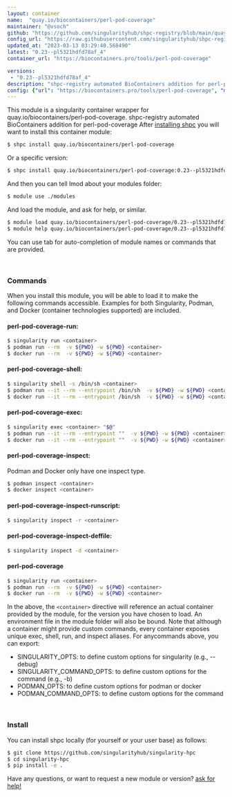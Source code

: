 ```yaml
---
layout: container
name:  "quay.io/biocontainers/perl-pod-coverage"
maintainer: "@vsoch"
github: "https://github.com/singularityhub/shpc-registry/blob/main/quay.io/biocontainers/perl-pod-coverage/container.yaml"
config_url: "https://raw.githubusercontent.com/singularityhub/shpc-registry/main/quay.io/biocontainers/perl-pod-coverage/container.yaml"
updated_at: "2023-03-13 03:29:40.568490"
latest: "0.23--pl5321hdfd78af_4"
container_url: "https://biocontainers.pro/tools/perl-pod-coverage"

versions:
 - "0.23--pl5321hdfd78af_4"
description: "shpc-registry automated BioContainers addition for perl-pod-coverage"
config: {"url": "https://biocontainers.pro/tools/perl-pod-coverage", "maintainer": "@vsoch", "description": "shpc-registry automated BioContainers addition for perl-pod-coverage", "latest": {"0.23--pl5321hdfd78af_4": "sha256:d910ae0ad07447e5cd8e80d3b4ef047db3530cb617ad0954fe96e39afd611f1a"}, "tags": {"0.23--pl5321hdfd78af_4": "sha256:d910ae0ad07447e5cd8e80d3b4ef047db3530cb617ad0954fe96e39afd611f1a"}, "docker": "quay.io/biocontainers/perl-pod-coverage"}
---
```


This module is a singularity container wrapper for quay.io/biocontainers/perl-pod-coverage.
shpc-registry automated BioContainers addition for perl-pod-coverage
After [installing shpc](#install) you will want to install this container module:


```bash
$ shpc install quay.io/biocontainers/perl-pod-coverage
```

Or a specific version:

```bash
$ shpc install quay.io/biocontainers/perl-pod-coverage:0.23--pl5321hdfd78af_4
```

And then you can tell lmod about your modules folder:

```bash
$ module use ./modules
```

And load the module, and ask for help, or similar.

```bash
$ module load quay.io/biocontainers/perl-pod-coverage/0.23--pl5321hdfd78af_4
$ module help quay.io/biocontainers/perl-pod-coverage/0.23--pl5321hdfd78af_4
```

You can use tab for auto-completion of module names or commands that are provided.

<br>

### Commands

When you install this module, you will be able to load it to make the following commands accessible.
Examples for both Singularity, Podman, and Docker (container technologies supported) are included.

#### perl-pod-coverage-run:

```bash
$ singularity run <container>
$ podman run --rm  -v ${PWD} -w ${PWD} <container>
$ docker run --rm  -v ${PWD} -w ${PWD} <container>
```

#### perl-pod-coverage-shell:

```bash
$ singularity shell -s /bin/sh <container>
$ podman run --it --rm --entrypoint /bin/sh  -v ${PWD} -w ${PWD} <container>
$ docker run --it --rm --entrypoint /bin/sh  -v ${PWD} -w ${PWD} <container>
```

#### perl-pod-coverage-exec:

```bash
$ singularity exec <container> "$@"
$ podman run --it --rm --entrypoint ""  -v ${PWD} -w ${PWD} <container> "$@"
$ docker run --it --rm --entrypoint ""  -v ${PWD} -w ${PWD} <container> "$@"
```

#### perl-pod-coverage-inspect:

Podman and Docker only have one inspect type.

```bash
$ podman inspect <container>
$ docker inspect <container>
```

#### perl-pod-coverage-inspect-runscript:

```bash
$ singularity inspect -r <container>
```

#### perl-pod-coverage-inspect-deffile:

```bash
$ singularity inspect -d <container>
```



#### perl-pod-coverage

```bash
$ singularity run <container>
$ podman run --rm  -v ${PWD} -w ${PWD} <container>
$ docker run --rm  -v ${PWD} -w ${PWD} <container>
```


In the above, the `<container>` directive will reference an actual container provided
by the module, for the version you have chosen to load. An environment file in the
module folder will also be bound. Note that although a container
might provide custom commands, every container exposes unique exec, shell, run, and
inspect aliases. For anycommands above, you can export:

 - SINGULARITY_OPTS: to define custom options for singularity (e.g., --debug)
 - SINGULARITY_COMMAND_OPTS: to define custom options for the command (e.g., -b)
 - PODMAN_OPTS: to define custom options for podman or docker
 - PODMAN_COMMAND_OPTS: to define custom options for the command

<br>

### Install

You can install shpc locally (for yourself or your user base) as follows:

```bash
$ git clone https://github.com/singularityhub/singularity-hpc
$ cd singularity-hpc
$ pip install -e .
```

Have any questions, or want to request a new module or version? [ask for help!](https://github.com/singularityhub/singularity-hpc/issues)